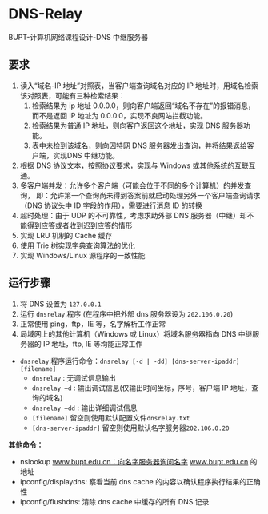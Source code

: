 # DNS-Relay
BUPT-计算机网络课程设计-DNS 中继服务器

## 要求

1. 读入“域名-IP 地址”对照表，当客户端查询域名对应的 IP 地址时，用域名检索该对照表，可能有三种检索结果：
   1. 检索结果为 ip 地址 0.0.0.0，则向客户端返回“域名不存在”的报错消息，而不是返回 IP 地址为 0.0.0.0，实现不良网站拦截功能。
   2. 检索结果为普通 IP 地址，则向客户返回这个地址，实现 DNS 服务器功能。
   3. 表中未检到该域名，则向因特网 DNS 服务器发出查询，并将结果返给客户端，实现DNS 中继功能。
2. 根据 DNS 协议文本，按照协议要求，实现与 Windows 或其他系统的互联互通。
3. 多客户端并发：允许多个客户端（可能会位于不同的多个计算机）的并发查询，
即：允许第一个查询尚未得到答案前就启动处理另外一个客户端查询请求（DNS 协议头中 ID 字段的作用），需要进行消息 ID 的转换
4. 超时处理：由于 UDP 的不可靠性，考虑求助外部 DNS 服务器（中继）却不能得到应答或者收到迟到应答的情形
5. 实现 LRU 机制的 Cache 缓存
6. 使用 Trie 树实现字典查询算法的优化
7. 实现 Windows/Linux 源程序的一致性能

## 运行步骤

1. 将 DNS 设置为 `127.0.0.1`
2. 运行 `dnsrelay` 程序 (在程序中把外部 dns 服务器设为 `202.106.0.20`)
3. 正常使用 ping，ftp，IE 等，名字解析工作正常
4. 局域网上的其他计算机（Windows 或 Linux）将域名服务器指向 DNS 中继服务器的 IP 地址，ftp, IE 等均能正常工作

- `dnsrelay` 程序运行命令：`dnsrelay [-d | -dd] [dns-server-ipaddr] [filename]`
  - `dnsrelay` : 无调试信息输出
  - `dnsrelay –d` : 输出调试信息(仅输出时间坐标，序号，客户端 IP 地址，查询的域名)
  - `dnsrelay –dd` : 输出详细调试信息
  - `[filename]` 留空则使用默认配置文件`dnsrelay.txt`
  - `[dns-server-ipaddr]` 留空则使用默认名字服务器`202.106.0.20`

**其他命令：**
- nslookup www.bupt.edu.cn：向名字服务器询问名字 www.bupt.edu.cn 的地址
- ipconfig/displaydns: 察看当前 dns cache 的内容以确认程序执行结果的正确性
- ipconfig/flushdns: 清除 dns cache 中缓存的所有 DNS 记录